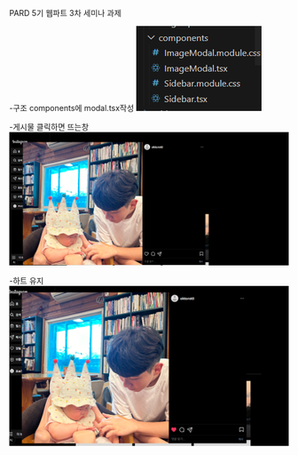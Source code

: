PARD 5기 웹파트 3차 세미나 과제

-구조 components에 modal.tsx작성
![alt text](image-2.png)


-게시물 클릭하면 뜨는창 
![alt text](image.png)

-하트 유지
![alt text](image-1.png)